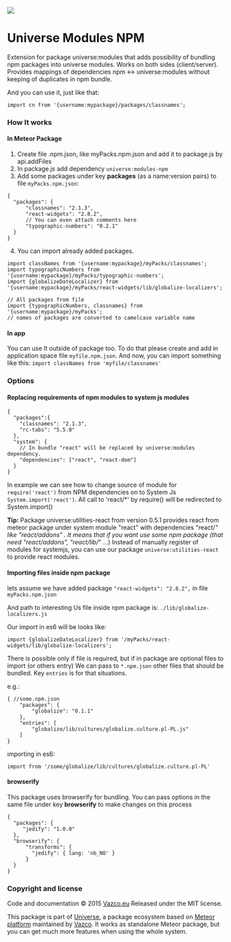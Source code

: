 <a href="http://unicms.io"><img src="http://unicms.io/banners/standalone.png" /></a>
# Universe Modules NPM
Extension for package universe:modules that adds possibility of bundling npm packages into universe modules. Works on both sides (client/server). Provides mappings of dependencies npm <-> universe:modules without keeping of duplicates in npm bundle.

And you can use it, just like that:
```
import cn from '{username:mypackage}/packages/classnames';
```

### How It works

#### In Meteor Package
1. Create file <name>.npm.json, like myPacks.npm.json and add it to package.js by api.addFiles
2. In package.js add dependency `universe:modules-npm`
3. Add some packages under key **packages** (as a name:version pairs) to file `myPacks.npm.json`:

```
{
  "packages": {
      "classnames": "2.1.3",
      "react-widgets": "2.8.2",
      // You can even attach comments here
      "typographic-numbers": "0.2.1"
  }
}
```

4. You can import already added packages.

```
import classNames from '{username:mypackage}/myPacks/classnames';
import typographicNumbers from '{username:mypackage}/myPacks/typographic-numbers';
import {globalizeDateLocalizer} from '{username:mypackage}/myPacks/react-widgets/lib/globalize-localizers';

// All packages from file
import {typographicNumbers, classnames} from '{username:mypackage}/myPacks';
// names of packages are converted to camelcase variable name
```

#### In app
You can use It outside of package too.
To do that please create and add in application space file `myfile.npm.json`.
And now, you can import something like this: `import classNames from 'myfile/classnames'`

### Options

#### Replacing requirements of npm modules to system js modules

```
{
  "packages":{
    "classnames": "2.1.3",
    "rc-tabs": "5.5.0"
  },
  "system": {
    // In bundle "react" will be replaced by universe:modules dependency.
    "dependencies": ["react", "react-dom"]
  }
}
```

In example we can see how to change source of module for `require('react')` from NPM dependencies
on to System Js `System.import('react')`. All call to 'react/*' by require() will be redirected to System.import()

**Tip:** Package universe:utilities-react from version 0.5.1 provides react from meteor package under system module "react" with dependencies "react/*" like "react/addons" .
It means that if you want use some npm package (that need "react/addons", "react/lib/*" ...)
Instead of manually register of modules for systemjs,
you can use our package `universe:utilities-react` to provide react modules.

#### Importing files inside npm package

lets assume we have added package  ` "react-widgets": "2.8.2", ` in file `myPacks.npm.json`

And path to interesting Us file inside npm package is: `./lib/globalize-localizers.js`

Our import in es6 will be looks like:
```
import {globalizeDateLocalizer} from '/myPacks/react-widgets/lib/globalize-localizers';
```

There is possible only if file is required, but if in package are optional files to import (or others entry)
We can pass to `*.npm.json` other files that should be bundled.
Key  `entries` is for that situations.

e.g.:
```
{ //some.npm.json
    "packages": {
        "globalize": "0.1.1"
    },
    "entries": [
        "globalize/lib/cultures/globalize.culture.pl-PL.js"
    ]
}

```

importing in es6:
```
import from '/some/globalize/lib/cultures/globalize.culture.pl-PL'   
```

#### browserify
This package uses browserify for bundling.
You can pass options in the same file under key **browserify** to make changes on this process

```
{
  "packages": {
     "jedify": "1.0.0"
  },
  "browserify": {
      "transforms": {
        "jedify": { lang: 'nb_NO' }
      }
  }
}
```

### Copyright and license

Code and documentation &copy; 2015 [Vazco.eu](http://vazco.eu)
Released under the MIT license.

This package is part of [Universe](http://unicms.io), a package ecosystem based on [Meteor platform](http://meteor.com) maintained by [Vazco](http://www.vazco.eu).
It works as standalone Meteor package, but you can get much more features when using the whole system.   
